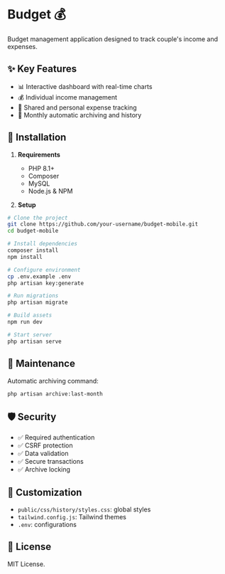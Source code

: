 # Budget 💰

Budget management application designed to track couple's income and expenses.

## ✨ Key Features

- 📊 Interactive dashboard with real-time charts
- 💰 Individual income management
- 💸 Shared and personal expense tracking
- 📅 Monthly automatic archiving and history

## 🚀 Installation

1. **Requirements**
   - PHP 8.1+
   - Composer
   - MySQL
   - Node.js & NPM

2. **Setup**
```bash
# Clone the project
git clone https://github.com/your-username/budget-mobile.git
cd budget-mobile

# Install dependencies
composer install
npm install

# Configure environment
cp .env.example .env
php artisan key:generate

# Run migrations
php artisan migrate

# Build assets
npm run dev

# Start server
php artisan serve
```

## 🔧 Maintenance

Automatic archiving command:
```bash
php artisan archive:last-month
```

## 🛡️ Security

- ✅ Required authentication
- ✅ CSRF protection
- ✅ Data validation
- ✅ Secure transactions
- ✅ Archive locking

## 🎨 Customization

- `public/css/history/styles.css`: global styles
- `tailwind.config.js`: Tailwind themes
- `.env`: configurations

## 📝 License

MIT License.
